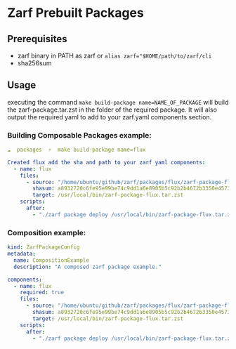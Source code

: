 # Zarf Prebuilt Packages
## Prerequisites
- zarf binary in PATH as zarf or ```alias zarf="$HOME/path/to/zarf/cli```
- sha256sum

## Usage
executing the command `make build-package name=NAME_OF_PACKAGE` will build the zarf-package.tar.zst in the folder of the required package. It will also output the required yaml to add to your zarf.yaml components section.  
### Building Composable Packages example: 
```yaml
☁  packages  ⚡  make build-package name=flux

Created flux add the sha and path to your zarf yaml components: 
  - name: flux
    files:
      - source: "/home/ubuntu/github/zarf/packages/flux/zarf-package-flux.tar.zst"
        shasum: a8932720c6fe95e99be74c9dd1a6e8905b5c92b2b4672b3350e45739f3aad8be
        target: /usr/local/bin/zarf-package-flux.tar.zst
    scripts:
      after:
        - "./zarf package deploy /usr/local/bin/zarf-package-flux.tar.zst --confirm"
```

### Composition example:
```yaml
kind: ZarfPackageConfig
metadata:
  name: CompositionExample
  description: "A composed zarf package example."

components:
  - name: flux
    required: true
    files:
      - source: "/home/ubuntu/github/zarf/packages/flux/zarf-package-flux.tar.zst"
        shasum: a8932720c6fe95e99be74c9dd1a6e8905b5c92b2b4672b3350e45739f3aad8be
        target: /usr/local/bin/zarf-package-flux.tar.zst
    scripts:
      after:
        - "./zarf package deploy /usr/local/bin/zarf-package-flux.tar.zst --confirm"
```
